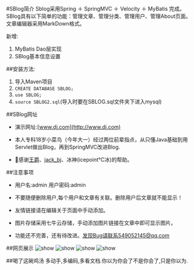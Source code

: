 #SBlog简介
Sblog采用Spring ＋ SpringMVC ＋ Velocity ＋ MyBatis 完成。SBlog具有以下简单的功能：管理文章、管理分类、管理用户、管理About页面。文章编辑器采用MarkDown格式。

新增:
1. MyBatis Dao层实现
2. SBlog基本信息设置


##安装方法:
1. 导入Maven项目
2. ```CREATE DATABASE SBLOG;```
3. ```use SBLOG;```
4. ```source SBLOG2.sql```(导入时要在SBLOG.sql文件夹下进入mysql)

##SBlog网址
- 演示网址:[www.dj.com](http://www.dj.com)

- 本人专科18岁小菜鸟（今年大一）经过两位前辈指点，从只懂Java基础到用Servlet做出Blog，再到SpringMVC改进Blog.

- 🙏感谢[王爵](http://biezhi.me "王爵")、[jack_bj](http://www.codingyun.com "jack_bj")、冰神(icepoint℃冰)的帮助。

##注意事项

- 用户名:admin 用户密码:admin

- 不要随便删除用户,每个用户和文章有关联。删除用户后文章就不能显示！

- 友情链接请在编辑关于页面中手动添加。

- 图片存储采用七牛云存储，手动添加图片链接在文章中即可显示图片。

- 功能还不完善，还有待改进。发现Bug请联系549052145@qq.com

##网页展示
![show](http://oivs8obu7.bkt.clouddn.com/sblog4.png)
![show](http://oivs8obu7.bkt.clouddn.com/sblog3.png)
![show](http://oivs8obu7.bkt.clouddn.com/sblog2.png)
![show](http://oivs8obu7.bkt.clouddn.com/sblog1.png)


##喝了这碗鸡汤
多动手,多编码,多看文档.你以为你会了不是你会了,只是你以为.








